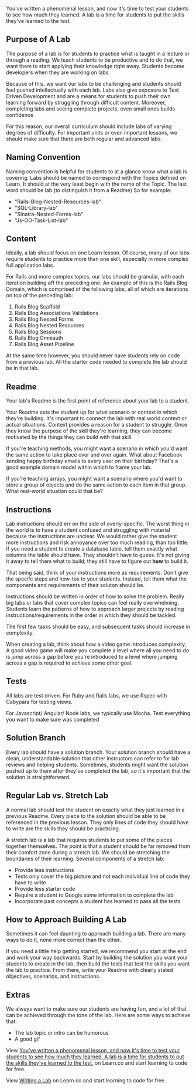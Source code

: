 You've written a phenomenal lesson, and now it's time to test your students to see how much they learned. A lab is a time for students to put the skills they've learned to the test.

## Purpose of A Lab

The purpose of a lab is for students to practice what is taught in a lecture or through a reading. We teach students to be productive and to do that, we want them to start applying their knowledge right away. Students become developers when they are working on labs.

Because of this, we want our labs to be challenging and students should feel pushed intellectually with each lab. Labs also give exposure to Test Driven Development and are a means for students to push their own learning forward by struggling through difficult content. Moreover, completing labs and seeing complete projects, even small ones builds confidence


For this reason, our overall curriculum should include labs of varying degrees of difficulty. For important units or even important lessons, we should make sure that there are both regular and advanced labs. 

## Naming Convention

Naming convention is helpful for students to at a glance know what a lab is covering. Labs should be named to correspond with the Topics defined on Learn. It should at the very least begin with the name of the Topic. The last word should be lab (to distinguish it from a Readme) So for example:

* "Rails-Blog-Nested-Resources-lab"
* "SQL-Library-lab"
* "Sinatra-Nested-Forms-lab"
* "Js-OO-Task-List-lab"

## Content

Ideally, a lab should focus on one Learn lesson. Of course, many of our labs require students to practice more than one skill, especially in more complex full application labs. 

For Rails and more complex topics, our labs should be granular, with each iteration building off the preceding one. An example of this is the Rails Blog Domain, which is comprised of the following labs, all of which are iterations on top of the preceding lab:

1. Rails Blog Scaffold
2. Rails Blog Associations Validations
3. Rails Blog Nested Forms
4. Rails Blog Nested Resources
5. Rails Blog Sessions
6. Rails Blog Omniauth
7. Rails Blog Asset Pipeline

At the same time however, you should never have students rely on code from a previous lab. All the starter code needed to complete the lab should be in that lab.

## Readme

Your lab's Readme is the first point of reference about your lab to a student.

Your Readme sets the student up for what scanario or context in which they're building. It's important to connect the lab with real world context or actual situations. Context provides a reason for a student to struggle. Once they know the purpose of the skill they're learning, they can become motivated by the things they can build with that skill.

If you're teaching methods, you might want a scenario in which you'd want the same action to take place over and over again. What about Facebook sending happy birthday emails to every user on their birthday? That's a good example domain model within which to frame your lab. 

If you're teaching arrays, you might want a scenario where you'd want to store a group of objects and do the same action to each item in that group. What real-world situation could that be? 

## Instructions

Lab instructions should err on the side of overly-specific. The worst thing in the world is to have a student confused and struggling with material because the instructions are unclear. We would rather give the student more instructions and risk annoyance over too much reading, than too little. If you need a student to create a database table, tell them exactly what columns the table should have. They shouldn't have to guess. It's not giving it away to tell them what to build; they still have to figure out **how** to build it.

That being said, think of your instructions more as requirements. Don't give the specifc steps and how-tos to your students. Instead, tell them what the components and requirements of their soluton should be. 

Instructions should be written in order of how to solve the problem. Really big labs or labs that cover complex topics can feel really overwhelming. Students learn the patterns of how to approach larger projects by reading instructions/requirements in the order in which they should be tackled. 

The first few tasks should be easy, and subsequent tasks should increase in complexity.

When creating a lab, think about how a video game introduces complexity. A good video game will make you complete a level where all you need to do is jump across a gap before you're introduced to a level where jumping across a gap is required to achieve some other goal.

## Tests 

All labs are test driven. For Ruby and Rails labs, we use Rspec with Cabypara for testing views. 

For Javascript/ Angular/ Node labs, we typically use Mocha. Test everything you want to make sure was completed


## Solution Branch

Every lab should have a solution branch. Your solution branch should have a clean, understandable solution that other instructors can refer to for lab reviews and helping students. Sometimes, students might want the solution pushed up to them after they've completed the lab, so it's important that the solution is straightforward.

## Regular Lab vs. Stretch Lab

A normal lab should test the student on exactly what they just learned in a previous Readme. Every piece to the solution should be able to be referenced in the previous lesson. They only lines of code they should have to write are the skills they should be practicing.

A stretch lab is a lab that requires students to put some of the pieces together themselves. The point is that a student should be far removed from their comfort zone during a stretch lab. We should be stretching the boundaries of their learning. Several components of a stretch lab:

+ Provide less instructions
+ Tests only cover the big picture and not each individual line of code they have to write
+ Provide less starter code
+ Require a student to Google some information to complete the lab
+ Incorporate past concepts a student has learned to pass all the tests


## How to Approach Building A Lab

Sometimes it can feel daunting to approach building a lab. There are many ways to do it, none more correct than the other.

If you need a little help getting started, we recommend you start at the end and work your way backwards. Start by building the solution you want your students to create in the lab, then build the tests that test the skills you want the lab to practice. From there, write your Readme with clearly stated objectives, scenarios, and instructions.

## Extras

We always want to make sure our students are having fun, and a lot of that can be achieved through the tone of the lab. Here are some ways to achieve that:

+ The lab topic or intro can be humorous
+ A good gif

<p data-visibility='hidden'>View <a href='https://learn.co/lessons/writing-a-lab' title='You've written a phenomenal lesson, and now it's time to test your students to see how much they learned. A lab is a time for students to put the skills they've learned to the test.'>You've written a phenomenal lesson, and now it's time to test your students to see how much they learned. A lab is a time for students to put the skills they've learned to the test.</a> on Learn.co and start learning to code for free.</p>

<p class='util--hide'>View <a href='https://learn.co/lessons/writing-a-lab'>Writing a Lab</a> on Learn.co and start learning to code for free.</p>
